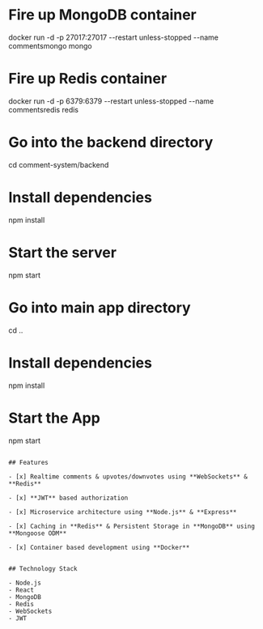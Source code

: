 

# Fire up MongoDB container
docker run -d -p 27017:27017 --restart unless-stopped --name commentsmongo mongo

# Fire up Redis container
docker run -d -p 6379:6379 --restart unless-stopped --name commentsredis redis

# Go into the backend directory
cd comment-system/backend

# Install dependencies
npm install

# Start the server
npm start

# Go into main app directory
cd ..

# Install dependencies
npm install

# Start the App
npm start

```

## Features

- [x] Realtime comments & upvotes/downvotes using **WebSockets** & **Redis**

- [x] **JWT** based authorization

- [x] Microservice architecture using **Node.js** & **Express**

- [x] Caching in **Redis** & Persistent Storage in **MongoDB** using **Mongoose ODM**

- [x] Container based development using **Docker**


## Technology Stack

- Node.js
- React
- MongoDB
- Redis
- WebSockets
- JWT
